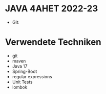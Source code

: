 # JAVA 4AHET 2022-23

* Git:

# Verwendete Techniken
* git
* maven
* Java 17
* Spring-Boot
* regular expressions
* Unit Tests
* lombok